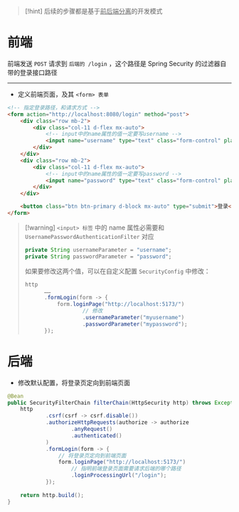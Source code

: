 
> [!hint] 后续的步骤都是基于<u>前后端分离</u>的开发模式

# 前端
前端发送 `POST` 请求到 `后端的 /login` ，这个路径是 Spring Security 的过滤器自带的登录接口路径

---

- 定义前端页面，及其 `<form> 表单` 
```html
<!-- 指定登录路径，和请求方式 -->
<form action="http://localhost:8080/login" method="post">
	<div class="row mb-2">
		<div class="col-11 d-flex mx-auto">
			<!-- input中的name属性的值一定要写username -->
			<input name="username" type="text" class="form-control" placeholder="用户名" required>
		</div>
	</div>
	<div class="row mb-2">
		<div class="col-11 d-flex mx-auto">
			<!-- input中的name属性的值一定要写password -->
			<input name="password" type="text" class="form-control" placeholder="密码" required>
		</div>
	</div>

	<button class="btn btn-primary d-block mx-auto" type="submit">登录</button>
</form>
```

> [!warning] `<input> 标签` 中的 name 属性必需要和 `UsernamePasswordAuthenticationFilter` 对应
> ```java
> private String usernameParameter = "username";
> private String passwordParameter = "password";
> ```
> 如果要修改这两个值，可以在自定义配置 `SecurityConfig` 中修改：
> ```java
> http
> 		……
> 		.formLogin(form -> {
> 			form.loginPage("http://localhost:5173/")
> 					// 修改
> 					.usernameParameter("myusername")
> 					.passwordParameter("mypassword");
> 		});
> ```

# 后端
- 修改默认配置，将登录页定向到前端页面
```java
@Bean 
public SecurityFilterChain filterChain(HttpSecurity http) throws Exception {  
	http  
			.csrf(csrf -> csrf.disable())  
			.authorizeHttpRequests(authorize -> authorize  
					.anyRequest()  
					.authenticated()  
			) 
			.formLogin(form -> {  
				// 将登录页定向到前端页面
				form.loginPage("http://localhost:5173/")
					// 指明前端登录页面需要请求后端的哪个路径
					.loginProcessingUrl("/login");  
			});  
			
	return http.build();  
}
```




